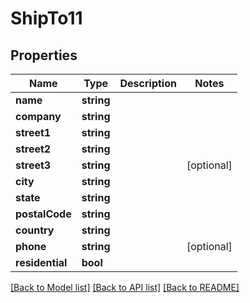 # ShipTo11

## Properties
Name | Type | Description | Notes
------------ | ------------- | ------------- | -------------
**name** | **string** |  | 
**company** | **string** |  | 
**street1** | **string** |  | 
**street2** | **string** |  | 
**street3** | **string** |  | [optional] 
**city** | **string** |  | 
**state** | **string** |  | 
**postalCode** | **string** |  | 
**country** | **string** |  | 
**phone** | **string** |  | [optional] 
**residential** | **bool** |  | 

[[Back to Model list]](../README.md#documentation-for-models) [[Back to API list]](../README.md#documentation-for-api-endpoints) [[Back to README]](../README.md)


